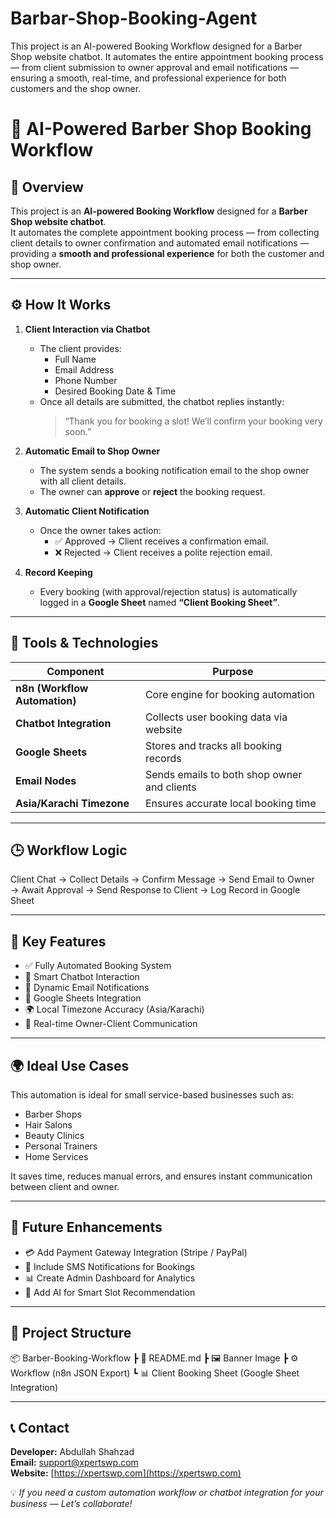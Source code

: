# Barbar-Shop-Booking-Agent
This project is an AI-powered Booking Workflow designed for a Barber Shop website chatbot. It automates the entire appointment booking process — from client submission to owner approval and email notifications — ensuring a smooth, real-time, and professional experience for both customers and the shop owner.

# 💈 AI-Powered Barber Shop Booking Workflow


## 🧠 Overview
This project is an **AI-powered Booking Workflow** designed for a **Barber Shop website chatbot**.  
It automates the complete appointment booking process — from collecting client details to owner confirmation and automated email notifications — providing a **smooth and professional experience** for both the customer and shop owner.

---

## ⚙️ How It Works

1. **Client Interaction via Chatbot**
   - The client provides:
     - Full Name  
     - Email Address  
     - Phone Number  
     - Desired Booking Date & Time  
   - Once all details are submitted, the chatbot replies instantly:
     > “Thank you for booking a slot! We’ll confirm your booking very soon.”

2. **Automatic Email to Shop Owner**
   - The system sends a booking notification email to the shop owner with all client details.
   - The owner can **approve** or **reject** the booking request.

3. **Automatic Client Notification**
   - Once the owner takes action:
     - ✅ Approved → Client receives a confirmation email.  
     - ❌ Rejected → Client receives a polite rejection email.

4. **Record Keeping**
   - Every booking (with approval/rejection status) is automatically logged in a **Google Sheet** named **“Client Booking Sheet”**.

---

## 🧩 Tools & Technologies

| Component | Purpose |
|------------|----------|
| **n8n (Workflow Automation)** | Core engine for booking automation |
| **Chatbot Integration** | Collects user booking data via website |
| **Google Sheets** | Stores and tracks all booking records |
| **Email Nodes** | Sends emails to both shop owner and clients |
| **Asia/Karachi Timezone** | Ensures accurate local booking time |

---

## 🕒 Workflow Logic

Client Chat → Collect Details → Confirm Message → 
Send Email to Owner → Await Approval → 
Send Response to Client → Log Record in Google Sheet

---

## 🧠 Key Features

- ✅ Fully Automated Booking System  
- 💬 Smart Chatbot Interaction  
- 💌 Dynamic Email Notifications  
- 🧾 Google Sheets Integration  
- 🌍 Local Timezone Accuracy (Asia/Karachi)  
- 🔁 Real-time Owner-Client Communication  

---

## 🌍 Ideal Use Cases

This automation is ideal for small service-based businesses such as:

- Barber Shops  
- Hair Salons  
- Beauty Clinics  
- Personal Trainers  
- Home Services  

It saves time, reduces manual errors, and ensures instant communication between client and owner.

---

## 🚀 Future Enhancements

- 💳 Add Payment Gateway Integration (Stripe / PayPal)  
- 📱 Include SMS Notifications for Bookings  
- 📊 Create Admin Dashboard for Analytics  
- 🤖 Add AI for Smart Slot Recommendation  

---

## 📁 Project Structure

📦 Barber-Booking-Workflow
 ┣ 📜 README.md
 ┣ 🖼️ Banner Image
 ┣ ⚙️ Workflow (n8n JSON Export)
 ┗ 📊 Client Booking Sheet (Google Sheet Integration)

---

## 📞 Contact

**Developer:** Abdullah Shahzad  
**Email:** support@xpertswp.com  
**Website:** [https://xpertswp.com](https://xpertswp.com)

💡 *If you need a custom automation workflow or chatbot integration for your business — Let’s collaborate!*

